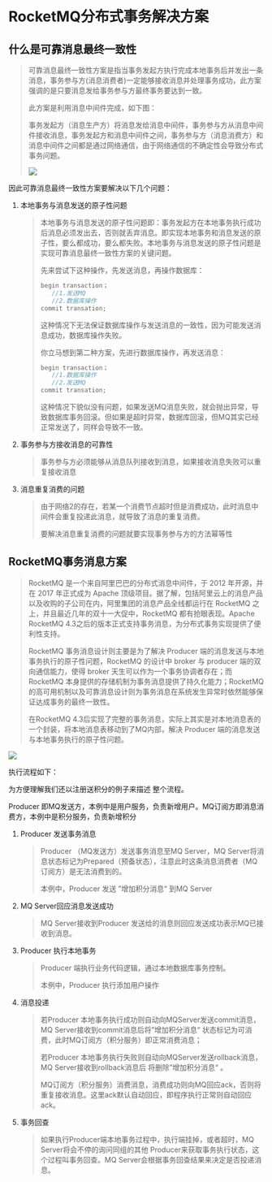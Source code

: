 # RocketMQ分布式事务解决方案

## 什么是可靠消息最终一致性

> 可靠消息最终一致性方案是指当事务发起方执行完成本地事务后并发出一条消息，事务参与方(消息消费者)一定能够接收消息并处理事务成功，此方案强调的是只要消息发给事务参与方最终事务要达到一致。
>
> 此方案是利用消息中间件完成，如下图：
>
> 事务发起方（消息生产方）将消息发给消息中间件，事务参与方从消息中间件接收消息，事务发起方和消息中间件之间，事务参与方（消息消费方）和消息中间件之间都是通过网络通信，由于网络通信的不确定性会导致分布式事务问题。
>
> ![](/images/可靠消息最终一致性.png)

因此可靠消息最终一致性方案要解决以下几个问题：

1. 本地事务与消息发送的原子性问题

   > 本地事务与消息发送的原子性问题即：事务发起方在本地事务执行成功后消息必须发出去，否则就丢弃消息。即实现本地事务和消息发送的原子性，要么都成功，要么都失败。本地事务与消息发送的原子性问题是实现可靠消息最终一致性方案的关键问题。
   >
   > 先来尝试下这种操作，先发送消息，再操作数据库：
   >
   > ```java
   > begin transaction；
   > 	//1.发送MQ
   > 	//2.数据库操作
   > commit transation;
   > ```
   >
   > 这种情况下无法保证数据库操作与发送消息的一致性，因为可能发送消息成功，数据库操作失败。
   >
   > 你立马想到第二种方案，先进行数据库操作，再发送消息：
   >
   > ```java
   > begin transaction；
   > 	//1.数据库操作
   > 	//2.发送MQ
   > commit transation;
   > ```
   >
   > 这种情况下貌似没有问题，如果发送MQ消息失败，就会抛出异常，导致数据库事务回滚。但如果是超时异常，数据库回滚，但MQ其实已经正常发送了，同样会导致不一致。

2. 事务参与方接收消息的可靠性

   > 事务参与方必须能够从消息队列接收到消息，如果接收消息失败可以重复接收消息

3. 消息重复消费的问题

   > 由于网络2的存在，若某一个消费节点超时但是消费成功，此时消息中间件会重复投递此消息，就导致了消息的重复消费。
   >
   > 要解决消息重复消费的问题就要实现事务参与方的方法幂等性

## RocketMQ事务消息方案

> RocketMQ 是一个来自阿里巴巴的分布式消息中间件，于 2012 年开源，并在 2017 年正式成为 Apache 顶级项目。据了解，包括阿里云上的消息产品以及收购的子公司在内，阿里集团的消息产品全线都运行在 RocketMQ 之上，并且最近几年的双十一大促中，RocketMQ 都有抢眼表现。Apache RocketMQ 4.3之后的版本正式支持事务消息，为分布式事务实现提供了便利性支持。
>
> 
>
> RocketMQ 事务消息设计则主要是为了解决 Producer 端的消息发送与本地事务执行的原子性问题，RocketMQ 的设计中 broker 与 producer 端的双向通信能力，使得 broker 天生可以作为一个事务协调者存在；而 RocketMQ 本身提供的存储机制为事务消息提供了持久化能力；RocketMQ 的高可用机制以及可靠消息设计则为事务消息在系统发生异常时依然能够保证达成事务的最终一致性。
>
> 
>
> 在RocketMQ 4.3后实现了完整的事务消息，实际上其实是对本地消息表的一个封装，将本地消息表移动到了MQ内部，解决 Producer 端的消息发送与本地事务执行的原子性问题。
> 

![](/images/RocketMQ事务消息方案.png)

执行流程如下：

为方便理解我们还以注册送积分的例子来描述 整个流程。

Producer 即MQ发送方，本例中是用户服务，负责新增用户。MQ订阅方即消息消费方，本例中是积分服务，负责新增积分

1. Producer 发送事务消息

   > Producer （MQ发送方）发送事务消息至MQ Server，MQ Server将消息状态标记为Prepared（预备状态），注意此时这条消息消费者（MQ订阅方）是无法消费到的。
   >
   > 本例中，Producer 发送 ”增加积分消息“ 到MQ Server

2. MQ Server回应消息发送成功

   > MQ Server接收到Producer 发送给的消息则回应发送成功表示MQ已接收到消息。

3. Producer 执行本地事务

   > Producer 端执行业务代码逻辑，通过本地数据库事务控制。
   >
   > 本例中，Producer 执行添加用户操作

4. 消息投递

   > 若Producer 本地事务执行成功则自动向MQServer发送commit消息，MQ Server接收到commit消息后将”增加积分消息“ 状态标记为可消费，此时MQ订阅方（积分服务）即正常消费消息；
   >
   > 若Producer 本地事务执行失败则自动向MQServer发送rollback消息，MQ Server接收到rollback消息后 将删除”增加积分消息“ 。
   >
   > MQ订阅方（积分服务）消费消息，消费成功则向MQ回应ack，否则将重复接收消息。这里ack默认自动回应，即程序执行正常则自动回应ack。

5. 事务回查

   > 如果执行Producer端本地事务过程中，执行端挂掉，或者超时，MQ Server将会不停的询问同组的其他 Producer来获取事务执行状态，这个过程叫事务回查。MQ Server会根据事务回查结果来决定是否投递消息。